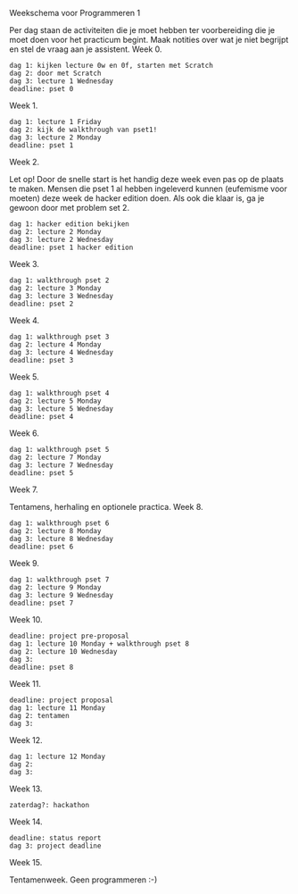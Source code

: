 Weekschema voor Programmeren 1

Per dag staan de activiteiten die je moet hebben ter voorbereiding die je moet doen voor het practicum begint. Maak notities over wat je niet begrijpt en stel de vraag aan je assistent.
Week 0.

    dag 1: kijken lecture 0w en 0f, starten met Scratch
    dag 2: door met Scratch
    dag 3: lecture 1 Wednesday
    deadline: pset 0

Week 1.

    dag 1: lecture 1 Friday
    dag 2: kijk de walkthrough van pset1!
    dag 3: lecture 2 Monday
    deadline: pset 1

Week 2.

Let op! Door de snelle start is het handig deze week even pas op de plaats te maken. Mensen die pset 1 al hebben ingeleverd kunnen (eufemisme voor moeten) deze week de hacker edition doen. Als ook die klaar is, ga je gewoon door met problem set 2.

    dag 1: hacker edition bekijken
    dag 2: lecture 2 Monday
    dag 3: lecture 2 Wednesday
    deadline: pset 1 hacker edition

Week 3.

    dag 1: walkthrough pset 2
    dag 2: lecture 3 Monday
    dag 3: lecture 3 Wednesday
    deadline: pset 2

Week 4.

    dag 1: walkthrough pset 3
    dag 2: lecture 4 Monday
    dag 3: lecture 4 Wednesday
    deadline: pset 3

Week 5.

    dag 1: walkthrough pset 4
    dag 2: lecture 5 Monday
    dag 3: lecture 5 Wednesday
    deadline: pset 4

Week 6.

    dag 1: walkthrough pset 5
    dag 2: lecture 7 Monday
    dag 3: lecture 7 Wednesday
    deadline: pset 5

Week 7.

Tentamens, herhaling en optionele practica.
Week 8.

    dag 1: walkthrough pset 6
    dag 2: lecture 8 Monday
    dag 3: lecture 8 Wednesday
    deadline: pset 6

Week 9.

    dag 1: walkthrough pset 7
    dag 2: lecture 9 Monday
    dag 3: lecture 9 Wednesday
    deadline: pset 7

Week 10.

    deadline: project pre-proposal
    dag 1: lecture 10 Monday + walkthrough pset 8
    dag 2: lecture 10 Wednesday
    dag 3:
    deadline: pset 8

Week 11.

    deadline: project proposal
    dag 1: lecture 11 Monday
    dag 2: tentamen
    dag 3:

Week 12.

    dag 1: lecture 12 Monday
    dag 2:
    dag 3:

Week 13.

    zaterdag?: hackathon

Week 14.

    deadline: status report
    dag 3: project deadline

Week 15.

Tentamenweek. Geen programmeren :-)

